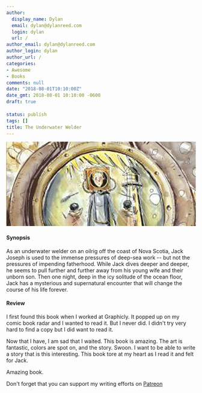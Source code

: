 ```yaml
---
author:
  display_name: Dylan
  email: dylan@dylanreed.com
  login: dylan
  url: /
author_email: dylan@dylanreed.com
author_login: dylan
author_url: /
categories:
- Awesome
- Books
comments: null
date: "2018-08-01T10:10:00Z"
date_gmt: 2018-08-01 10:10:00 -0600
draft: true

status: publish
tags: []
title: The Underwater Welder
---
```

![The Underwater Welder](https://raw.githubusercontent.com/dylanreed/dylan.blog/gh-pages/images/book-review/the-underwater-welder.jpg)

<h4>Synopsis</h4>

As an underwater welder on an oilrig off the coast of Nova Scotia, Jack Joseph is used to the immense pressures of deep-sea work -- but not the pressures of impending fatherhood. While Jack dives deeper and deeper, he seems to pull further and further away from his young wife and their unborn son. Then one night, deep in the icy solitude of the ocean floor, Jack has a mysterious and supernatural encounter that will change the course of his life forever. 

<h4>Review</h4>

I first found this book when I worked at Graphicly. It popped up on my comic book radar and I wanted to read it. But I never did. I didn't try very hard to find a copy but I did want to read it. 

Now that I have, I am sad that I waited. This book is amazing. The art is fantastic, colors are spot on, and the story. Swoon. I want to be able to write a story that is this interesting. This book tore at my heart as I read it and felt for Jack. 

Amazing book.  

Don't forget that you can support my writing efforts on [Patreon](https://www.patreon.com/dylanreed)